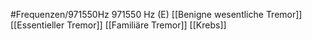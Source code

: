 #Frequenzen/971550Hz
971550 Hz (E)
[[Benigne wesentliche Tremor]]
[[Essentieller Tremor]]
[[Familiäre Tremor]]
[[Krebs]]